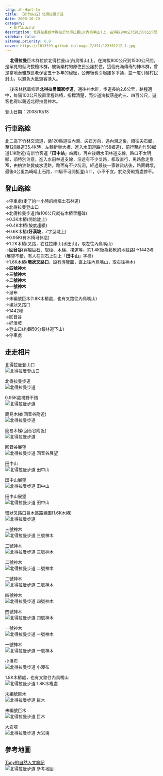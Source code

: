 ```yaml
---
lang: zh-Hant-tw
title: 【新竹尖石】北得拉曼步道
date: 2008-10-20
category: 
  - 新竹上山走走
description: 北得拉曼巨木群位於北得拉曼山(內鳥嘴山)上，在海拔900公尺到1500公尺間，是罕見的低海拔檜木群，被新樂村的原住民公諸於世，這個充滿傳奇的神木群，曾是當地泰雅族長老保密五十多年的秘密，公佈後也引起諸多爭議，並一度引發村民封山，以避免大批遊客湧入。
sidebar: false
sitemap.priority: 0.8
cover: https://1013399.github.io/image-7/391/123301212_l.jpg
---
```


    **北得拉曼**巨木群位於北得拉曼山(內鳥嘴山)上，在海拔900公尺到1500公尺間，是罕見的低海拔檜木群，被新樂村的原住民公諸於世，這個充滿傳奇的神木群，曾是當地泰雅族長老保密五十多年的秘密，公佈後也引起諸多爭議，並一度引發村民封山，以避免大批遊客湧入。

    後來林務局修建**北得拉曼國家步道**，通往神木群，步道長約2.6公里，路程適中，每隔100公尺設置里程路樁，指標清楚，而步道海拔落差約三、四百公尺，遊客也得以親近北得拉曼神木。

<!-- more -->

登山日期：2008/10/18

## 行車路線
北二高下竹林交流道，循120縣道往內灣、尖石方向，過內灣之後，續往尖石鄉，至120縣道35.4K時，左轉新樂大橋，進入水田道路(竹58鄉道)，前行至約竹58鄉道1.1K附近(有新竹客運「**田中站**」站牌)，再右後轉水田林道支線，路口不太明顯，須特別注意。進入水田林道支線，沿途有不少叉路，都取直行，馬路愈走愈窄，由柏油路變成水泥路，路面有不少坑洞，經過最後一家雜貨店後，路面轉壞，最後3公里為崎嶇土石路，四驅車可開抵登山口，小車不宜，於路旁較寬處停車。

## 登山路線
→停車處(走了約一小時的崎嶇土石林道)  
→北得拉曼登山口  
→北得拉曼步道(每100公尺就有木樁里程碑)  
→0.3K木樁(開始陡上)  
→0.4K木樁(坡度趨緩)  
→0.6K木樁(**好漢坡**，Z字型陡上)  
→0.95K(有木椅可休息)  
→1.2K木樁(叉路，右往拉庫山(水田山)，取左往內鳥嘴山)  
→**回音谷**(穿越巨石、岩稜、木梯、棧道等，約1.4K後為鬆軟的地毯路)→1442峰(展望不錯，有人在岩石上刻上「**田中山**」字樣)  
→1.6K木樁(**環狀叉路口**，設有導覽圖，直上往內鳥嘴山，取右往神木)  
→**四號神木**  
→**三號神木**  
→**二號神木**  
→**一號神木**  
→瀑布  
→未編號巨木(1.8K木樁處，也有叉路往內鳥嘴山)  
→環狀叉路口  
→1442峰  
→回音谷  
→好漢坡  
→登山口(約踢50分鐘林道下山)  
→停車處

## 走走相片
北得拉曼登山口  
![北得拉曼登山口](https://1013399.github.io/image-7/391/123301130_l.jpg)

北得拉曼步道  
![北得拉曼步道](https://1013399.github.io/image-7/391/123301136_l.jpg)

0.95K處視野不錯  
![北得拉曼步道](https://1013399.github.io/image-7/391/123301139_l.jpg)

簡易木梯(回音谷附近)  
![北得拉曼步道](https://1013399.github.io/image-7/391/123301158_l.jpg)

簡易木梯(回音谷附近)  
![北得拉曼步道](https://1013399.github.io/image-7/391/123301181_l.jpg)

回音谷展望  
![北得拉曼步道 回音谷展望](https://1013399.github.io/image-7/391/123301206_l.jpg)

田中山  
![北得拉曼步道 田中山](https://1013399.github.io/image-7/391/123301208_l.jpg)

田中山展望  
![北得拉曼步道 田中山](https://1013399.github.io/image-7/391/123301212_l.jpg)

田中山展望  
![北得拉曼步道 田中山](https://1013399.github.io/image-7/391/123301224_l.jpg)

環狀叉路口巨木區路線圖(1.6K木樁)  
![北得拉曼步道](https://1013399.github.io/image-7/391/123301227_l.jpg)

三號神木  
![北得拉曼步道 三號神木](https://1013399.github.io/image-7/391/123301228_l.jpg)

三號神木  
![北得拉曼步道 三號神木](https://1013399.github.io/image-7/391/123301230_l.jpg)

二號神木  
![北得拉曼步道 二號神木](https://1013399.github.io/image-7/391/123301298_l.jpg)

二號神木  
![北得拉曼步道 二號神木](https://1013399.github.io/image-7/391/123301307_l.jpg)

四號神木  
![北得拉曼步道 四號神木](https://1013399.github.io/image-7/391/123301313_l.jpg)

四號神木  
![北得拉曼步道 四號神木](https://1013399.github.io/image-7/391/123301395_l.jpg)

一號神木  
![北得拉曼步道 一號神木](https://1013399.github.io/image-7/391/123301398_l.jpg)

一號神木  
![北得拉曼步道 一號神木](https://1013399.github.io/image-7/391/123301404_l.jpg)

小瀑布  
![北得拉曼步道 小瀑布](https://1013399.github.io/image-7/391/123301440_l.jpg)

1.8K木樁處，也有叉路往內鳥嘴山  
![北得拉曼步道 1.8K木樁處](https://1013399.github.io/image-7/391/123301577_l.jpg)

未編號巨木  
![北得拉曼步道 巨木](https://1013399.github.io/image-7/391/123301632_l.jpg)

未編號巨木  
![北得拉曼步道 巨木](https://1013399.github.io/image-7/391/123301633_l.jpg)

大岩塊  
![北得拉曼步道 大岩塊](https://1013399.github.io/image-7/391/123301634_l.jpg)

## 參考地圖
[Tony的自然人文旅記](http://www.tonyhuang39.com/tony0605/tony0605.html)  
![北得拉曼步道 參考地圖](https://1013399.github.io/image-7/391/123301650_l.jpg)
